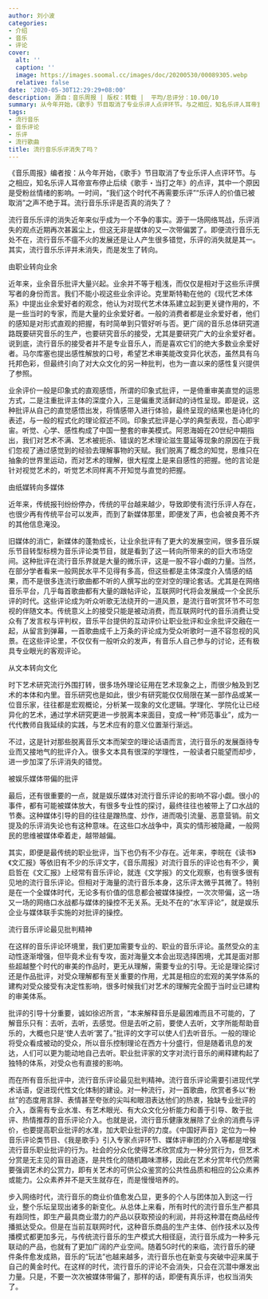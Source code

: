 ```yaml
---
author: 刘小波
categories:
- 介绍
- 音乐
- 评论
cover:
  alt: ''
  caption: ''
  image: https://images.soomal.cc/images/doc/20200530/00089305.webp
  relative: false
date: '2020-05-30T12:29:29+08:00'
description: 源自：音乐周报 | 版权：转载 |  平均/总评分：10.00/10
summary: 从今年开始，《歌手》节目取消了专业乐评人点评环节。与之相应，知名乐评人耳帝宣布停止后续《歌手・当打之年》的点评，其中一个原因是受粉丝情绪的影响。一时间，“我们这个时代不再需要乐评”“乐评人的价值已被取消”之声不绝于耳。流行音乐乐评是否真的消失了？
tags:
- 流行音乐
- 音乐评论
- 乐评
- 流行歌曲
title: 流行音乐乐评消失了吗？
---
```


《音乐周报》编者按：从今年开始，《歌手》节目取消了专业乐评人点评环节。与之相应，知名乐评人耳帝宣布停止后续《歌手・当打之年》的点评，其中一个原因是受粉丝情绪的影响。一时间，“我们这个时代不再需要乐评”“乐评人的价值已被取消”之声不绝于耳。流行音乐乐评是否真的消失了？


流行音乐乐评的消失近年来似乎成为一个不争的事实。源于一场网络骂战，乐评消失的观点近期再次甚嚣尘上，但这无非是媒体的又一次带偏罢了。即便流行音乐无处不在，流行音乐不瘟不火的发展还是让人产生很多错觉，乐评的消失就是其一。其实，流行音乐乐评并未消失，而是发生了转向。

由职业转向业余

近年来，业余音乐批评大量兴起。业余并不等于粗浅，而仅仅是相对于这些乐评撰写者的身份而言。我们不能小视这些业余评论。克里斯特勒在他的《现代艺术体系》中提出业余爱好者的观念，他认为对现代艺术体系建立起到更关键作用的，不是一些当时的专家，而是大量的业余爱好者。一般的消费者都是业余爱好者，他们的感知是对形式直观的把握，有时简单到只管好听与否。更广阔的音乐总体研究道路既要研究音乐的生产，也要研究音乐的接受，尤其是要研究广大的业余爱好者。说到底，流行音乐的接受者并不是专业音乐人，而是喜欢它们的绝大多数业余爱好者。马尔库塞也提出感性解放的口号，希望艺术审美能改变异化状态，虽然具有乌托邦色彩，但最终引向了对大众文化的另一种批判，也为一直以来的感性复兴提供了参照。

业余评价一般是印象式的直观感悟，所谓的印象式批评，一是倚重审美直觉的运思方式，二是注重批评主体的深度介入，三是偏重灵活鲜动的诗性呈现。即是说，这种批评从自己的直觉感悟出发，将情感带入进行体验，最终呈现的结果也是诗化的表述，与一般的程式化的理论叙述不同。印象式批评是心学的典型表现，吾心即宇宙。听觉、心学、感性构成了中国一整套的审美模式。阿恩海姆在20世纪中期指出，我们对艺术不满、艺术被扼杀、错误的艺术理论滋生蔓延等现象的原因在于我们忽视了通过感觉到的经验去理解事物的天赋。我们脱离了概念的知觉，思维只在抽象的世界里运动，而对艺术的理解，很大程度上是来自感性的把握。他的言论是针对视觉艺术的，听觉艺术同样离不开知觉与直觉的把握。

由纸媒转向多媒体

近年来，传统报刊纷纷停办，传统的平台越来越少，导致即使有流行乐评人存在，也很少再有传统平台可以发声，而到了新媒体那里，即便发了声，也会被良莠不齐的其他信息淹没。

旧媒体的消亡，新媒体的蓬勃成长，让业余批评有了更大的发展空间，很多音乐娱乐节目转型标榜为音乐评论类节目，就是看到了这一转向所带来的的巨大市场空间。这种批评在流行音乐界就是大量的微乐评，这是一股不容小觑的力量。当然，在部分学者看来一般网民水平不见得有多高，但这些都是主体深度介入情感的结果，而不是很多连流行歌曲都不听的人撰写出的空对空的理论套话。尤其是在网络音乐平台，几乎每首歌曲都有大量的跟帖评论，互联网时代将会发展成一个全民乐评的时代。这些评论成为听众听歌无法绕开的一道风景，是流行音听赏环节不可忽视的伴随文本。传统意义上的接受只能是被动消费，而互联网时代的音乐消费让受众有了发言权与评判权，音乐平台提供的互动评价让职业批评和业余批评交融在一起，从留言到弹幕，一首歌曲成千上万条的评论成为受众听歌时一道不容忽视的风景。在这些评论里，不仅仅有一般听众的发声，有音乐人自己参与的讨论，还有极具专业眼光的客观评论。

从文本转向文化

时下艺术研究流行外围打转，很多场外理论征用在艺术现象之上，而很少触及到艺术的本体和内里。音乐研究也是如此，很少有研究能仅仅局限在某一部作品或某一位音乐家，往往都是宏观概论，分析某一现象的文化逻辑。学理化、学院化让已经异化的艺术，通过学术研究更进一步脱离本来面目，变成一种“师范事业”，成为一代代教师自我延续的实践，与艺术应有的意义位置渐行渐远。

不过，这是针对那些脱离音乐文本而架空的理论话语而言，流行音乐的发展亟待专业而又接地气的批评介入。很多文本具有很深的学理性，一般读者只能望而却步，进一步加深了乐评消失的错觉。

被娱乐媒体带偏的批评

最后，还有很重要的一点，就是娱乐媒体对流行音乐评论的影响不容小觑。很小的事件，都有可能被媒体放大，有很多专业性的探讨，最终往往也被带上了口水战的节奏。这种媒体引导的目的往往是蹭热度、炒作，进而吸引流量、恶意营销。前文提及的乐评消失论也有这种意味。在这些口水战争中，真实的情形被隐藏，一般网民的思维被媒体牵着走，越带越偏。

其实，即便是最传统的职业批评，当下也仍有不少存在。近年来，李皖在《读书》《文汇报》等依旧有不少的乐评文字，《音乐周报》对流行音乐的评论也有不少，黄启哲在《文汇报》上经常有音乐评论，就连《文学报》的文化观察，也有很多很有见地的流行音乐评论。但相对于海量的流行音乐本身，这乐评太微乎其微了。特别是在一个全媒体时代，无论多有价值的信息都会被媒体操控，一次次带偏，这一场又一场的网络口水战都与媒体的操控不无关系。无处不在的“水军评论”，就是娱乐企业与媒体联手实施的对批评的操控。

流行音乐评论最见批判精神

在这样的音乐评论环境里，我们更加需要专业的、职业的音乐评论。虽然受众的主动性逐渐增强，但毕竟术业有专攻，面对海量文本会出现选择困境，尤其是面对那些超越整个时代的审美的作品时，更无从理解，需要专业的引导。无论是理论探讨还是作品批评，对受众理解都有至关重要的作用，尤其是相应的宏观的美学体系的建构对受众接受有决定性影响，很多时候我们对艺术的理解完全囿于当时业已建构的审美体系。

批评的引导十分重要，诚如徐迟所言，“本来解释音乐是最困难而且不可能的，了解音乐只有：去听，去听，去感觉。但是去听之前，要使人去听，文字所能帮助音乐的，大概也只是‘使人去听’罢了。”批评的文字可以使人们去听音乐。一般的理论将受众看成被动的受众，所以音乐控制理论在西方十分盛行，但是随着讯息的发达，人们可以更为能动地自己去听。职业批评家的文字对流行音乐的阐释建构起了独特的体系，对受众也有直接的影响。

而在所有音乐批评中，流行音乐评论最见批判精神。流行音乐评论需要引进现代学术话语，促进现代性文化体制的建设。对一种流行，对一首歌曲，欣赏者多以“粉丝”的态度用言辞、表情甚至夸张的尖叫和眼泪表达他们的热衷，独缺专业批评的介入，亟需有专业水准、有艺术眼光、有大众文化分析能力和善于引导、敢于批评、热情推荐的音乐评论介入。也就是说，流行音乐健康发展除了业余的消费与评价，也要提高职业批评的水准，加大职业批评的力度。《中国好声音》定位为一种音乐评论类节目、《我是歌手》引入专家点评环节、媒体评审团的介入等都是增强流行音乐职业批评的行为。社会的分众化使得艺术欣赏成为一种分赏行为，但艺术分赏是无主见的盲目追逐，是共性化的随机趣味漂移，因此在艺术分赏年代仍然需要强调艺术的公赏力，即有关艺术的可供公众鉴赏的公共性品质和相应的公众素养或能力。公众素养并不是天生就存在，而是慢慢培养的。

步入网络时代，流行音乐的商业价值愈发凸显，更多的个人与团体加入到这一行业，整个乐坛呈现出诸多的新变化。从总体上来看，所有时代的流行音乐生产都具有趋同性，即生产最具商业潜力的产品以获取预设的利润，并将这种潜在商品经传播抵达受众。但是在当前互联网时代，这种音乐商品的生产主体、创作技术以及传播模式都更加多元，与传统流行音乐的生产模式大相径庭，流行音乐成为一种多元联动的产品，也就有了更加广阔的产业空间。随着5G时代的来临，流行音乐的硬件条件愈发成熟，音乐的“玩法”也越来越多，流行音乐也在新变与突破中迎来属于自己的黄金时代。在这样的时代，流行音乐的评论不会消失，只会在沉潜中爆发出力量。只是，不要一次次被媒体带偏了，那样的话，即便有真乐评，也权当消失了。